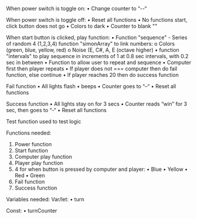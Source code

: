 When power switch is toggle on:
•	Change counter to “--“

When power switch is toggle off:
•	Reset all functions
•	No functions start, click button does not go
•	Colors to dark
•	Counter to blank ""

When start button is clicked, play function:
•	Function "sequence" - Series of random 4 (1,2,3,4) 
function "simonArray" to link numbers:
    o	Colors (green, blue, yellow, red)
    o	Noise (E, C#, A, E (octave higher)
•	function "intervals" to play sequence in increments of 1 at 0.8 sec intervals, with 0.2 sec in between
•	Function to allow user to repeat and sequence
•	Computer first then player repeats
•	If player does not === computer then do fail function,  else continue 
•	If player reaches 20 then do success function

Fail function
•	All lights flash
•	beeps
•	Counter goes to “–“
•	Reset all functions

Success function
•	All lights stay on for 3 secs
•	Counter reads “win” for 3 sec, then goes to “-“
•	Reset all functions

Test function used to test logic

Functions needed:
1.	Power function
2.	Start function
3.	Computer play function
4.	Player play function
5.	4 for when button is pressed by computer and player:
    •	Blue
    •	Yellow
    •	Red
    •	Green
6.	Fail function
7.	Success function

Variables needed:
Var/let:
•	turn

Const:
•	turnCounter
